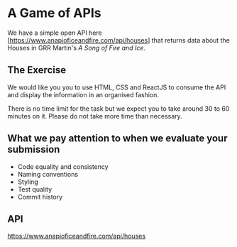 
# A Game of APIs
We have a simple open API here [https://www.anapioficeandfire.com/api/houses] that returns data about the Houses in GRR Martin's *A Song of Fire and Ice*. 

## The Exercise
We would like you you to use HTML, CSS and ReactJS to consume the API and display the information in an organised fashion. 

There is no time limit for the task but we expect you to take around 30 to 60 minutes on it. Please do not take more time than necessary. 

## What we pay attention to when we evaluate your submission
* Code equality and consistency
* Naming conventions
* Styling
* Test quality
* Commit history

## API
https://www.anapioficeandfire.com/api/houses
